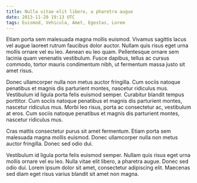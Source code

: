 ```yaml
---
title: Nulla vitae elit libero, a pharetra augue
date: 2013-11-20 19:13 UTC
tags: Euismod, Vehicula, Amet, Egestas, Lorem
---
```


Etiam porta sem malesuada magna mollis euismod. Vivamus sagittis lacus vel augue laoreet rutrum faucibus dolor auctor. Nullam quis risus eget urna mollis ornare vel eu leo. Aenean eu leo quam. Pellentesque ornare sem lacinia quam venenatis vestibulum. Fusce dapibus, tellus ac cursus commodo, tortor mauris condimentum nibh, ut fermentum massa justo sit amet risus.

Donec ullamcorper nulla non metus auctor fringilla. Cum sociis natoque penatibus et magnis dis parturient montes, nascetur ridiculus mus. Vestibulum id ligula porta felis euismod semper. Curabitur blandit tempus porttitor. Cum sociis natoque penatibus et magnis dis parturient montes, nascetur ridiculus mus. Morbi leo risus, porta ac consectetur ac, vestibulum at eros. Cum sociis natoque penatibus et magnis dis parturient montes, nascetur ridiculus mus.

<!--more-->

Cras mattis consectetur purus sit amet fermentum. Etiam porta sem malesuada magna mollis euismod. Donec ullamcorper nulla non metus auctor fringilla. Donec sed odio dui.

Vestibulum id ligula porta felis euismod semper. Nullam quis risus eget urna mollis ornare vel eu leo. Nulla vitae elit libero, a pharetra augue. Donec sed odio dui. Lorem ipsum dolor sit amet, consectetur adipiscing elit. Maecenas sed diam eget risus varius blandit sit amet non magna.